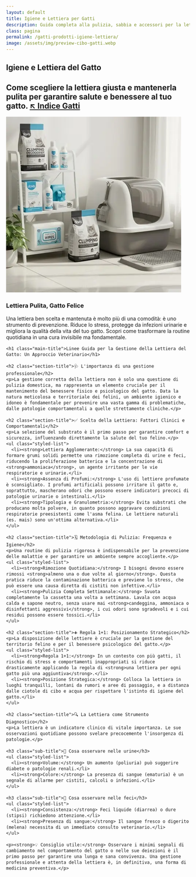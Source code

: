 ```yaml
---
layout: default
title: Igiene e Lettiera per Gatti
description: Guida completa alla pulizia, sabbia e accessori per la lettiera del tuo gatto.
class: pagina
permalink: /gatti-prodotti-igiene-lettiera/
image: /assets/img/preview-cibo-gatti.webp
---
```

<main class="layout-wrapper">

  <!-- 📝 INTRODUZIONE -->
  <section class="intro">
    <h1 class="main-title-centered">Igiene e Lettiera del Gatto</h1>
    <h2 class="small-title">
      Come scegliere la lettiera giusta e mantenerla pulita per garantire salute e benessere al tuo gatto.
      <a href="/index-tutto-gatti/" class="btn-indice" aria-label="Vai all’indice gatti">↖️ Indice Gatti</a>
    </h2>
  </section>

 <!-- 🔲 QUADRATO HERO -->
<section class="square-grid">
  <div class="content-square">
    <img src="/assets/img/7-Gatto-Lettiera-e-Igiene-480.webp" alt="Prodotti per igiene e pulizia gatti">
    <h3>Lettiera Pulita, Gatto Felice</h3>
    <div class="description">
      Una lettiera ben scelta e mantenuta è molto più di una comodità: è uno strumento di prevenzione. Riduce lo stress, protegge da infezioni urinarie e migliora la qualità della vita del tuo gatto. Scopri come trasformare la routine quotidiana in una cura invisibile ma fondamentale.
    </div>
  </div>
</section>

  <!-- 📚 CONTENUTO -->
  <section class="text-block">

    <h1 class="main-title">Linee Guida per la Gestione della Lettiera del Gatto: Un Approccio Veterinario</h1>

    <h2 class="section-title">🩺 L'importanza di una gestione professionale</h2>
    <p>La gestione corretta della lettiera non è solo una questione di pulizia domestica, ma rappresenta un elemento cruciale per il mantenimento del benessere fisico e psicologico del gatto. Data la natura meticolosa e territoriale dei felini, un ambiente igienico e idoneo è fondamentale per prevenire una vasta gamma di problematiche, dalle patologie comportamentali a quelle strettamente cliniche.</p>

    <h2 class="section-title">✅ Scelta della Lettiera: Fattori Clinici e Comportamentali</h2>
    <p>La selezione del substrato è il primo passo per garantire comfort e sicurezza, influenzando direttamente la salute del tuo felino.</p>
    <ul class="styled-list">
      <li><strong>Lettiera Agglomerante:</strong> La sua capacità di formare grumi solidi permette una rimozione completa di urine e feci, riducendo la proliferazione batterica e la concentrazione di <strong>ammoniaca</strong>, un agente irritante per le vie respiratorie e urinarie.</li>
      <li><strong>Assenza di Profumi:</strong> L'uso di lettiere profumate è sconsigliato. I profumi artificiali possono irritare il gatto e, soprattutto, mascherano odori che possono essere indicatori precoci di patologie urinarie o intestinali.</li>
      <li><strong>Tipologia e Granulometria:</strong> Evita substrati che producano molta polvere, in quanto possono aggravare condizioni respiratorie preesistenti come l'asma felina. Le lettiere naturali (es. mais) sono un'ottima alternativa.</li>
    </ul>

    <h2 class="section-title">🗓️ Metodologia di Pulizia: Frequenza e Igiene</h2>
    <p>Una routine di pulizia rigorosa è indispensabile per la prevenzione delle malattie e per garantire un ambiente sempre accogliente.</p>
    <ul class="styled-list">
      <li><strong>Rimozione Quotidiana:</strong> I bisogni devono essere rimossi <strong>almeno una o due volte al giorno</strong>. Questa pratica riduce la contaminazione batterica e previene lo stress, che può essere una causa diretta di cistiti non infettive.</li>
      <li><strong>Pulizia Completa Settimanale:</strong> Svuota completamente la cassetta una volta a settimana. Lavala con acqua calda e sapone neutro, senza usare mai <strong>candeggina, ammoniaca o disinfettanti aggressivi</strong>, i cui odori sono sgradevoli e i cui residui possono essere tossici.</li>
    </ul>

    <h2 class="section-title">➕ Regola 1+1: Posizionamento Strategico</h2>
    <p>La disposizione delle lettiere è cruciale per la gestione del territorio felino e per il benessere psicologico del gatto.</p>
    <ul class="styled-list">
      <li><strong>Regola 1+1:</strong> In un contesto con più gatti, il rischio di stress e comportamenti inappropriati si riduce drasticamente applicando la regola di <strong>una lettiera per ogni gatto più una aggiuntiva</strong>.</li>
      <li><strong>Posizione Strategica:</strong> Colloca la lettiera in luoghi tranquilli, lontani da rumori e aree di passaggio, e a distanza dalle ciotole di cibo e acqua per rispettare l'istinto di igiene del gatto.</li>
    </ul>

    <h2 class="section-title">🔍 La Lettiera come Strumento Diagnostico</h2>
    <p>La lettiera è un indicatore clinico di vitale importanza. Le sue osservazioni quotidiane possono svelare precocemente l'insorgenza di patologie.</p>

    <h3 class="sub-title">🔬 Cosa osservare nelle urine</h3>
    <ul class="styled-list">
      <li><strong>Volume:</strong> Un aumento (poliuria) può suggerire diabete o patologie renali.</li>
      <li><strong>Colore:</strong> La presenza di sangue (ematuria) è un segnale di allarme per cistiti, calcoli o infezioni.</li>
    </ul>

    <h3 class="sub-title">💩 Cosa osservare nelle feci</h3>
    <ul class="styled-list">
      <li><strong>Consistenza:</strong> Feci liquide (diarrea) o dure (stipsi) richiedono attenzione.</li>
      <li><strong>Presenza di sangue:</strong> Il sangue fresco o digerito (melena) necessita di un immediato consulto veterinario.</li>
    </ul>

    <p><strong>💡 Consiglio utile:</strong> Osservare i minimi segnali di cambiamento nel comportamento del gatto o nelle sue deiezioni è il primo passo per garantire una lunga e sana convivenza. Una gestione professionale e attenta della lettiera è, in definitiva, una forma di medicina preventiva.</p>

  </section>

</main>
